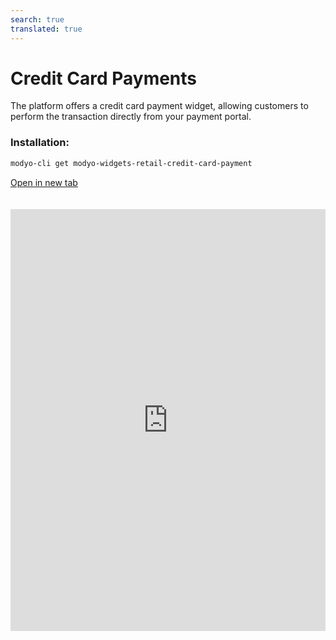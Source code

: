 ```yaml
---
search: true
translated: true
---
```


# Credit Card Payments

The platform offers a credit card payment widget, allowing customers to perform the transaction directly from your payment portal.

### Installation:

```bash
modyo-cli get modyo-widgets-retail-credit-card-payment
```

[Open in new tab](https://widgets.modyo.com/retail/retail-credit-card-payment)

<iframe id="widgetFrame" src="https://widgets.modyo.com/retail/retail-credit-card-payment" width="100%"  frameBorder="0"  style="min-height:675px;overflow:auto;margin-top:20px;"/>

To complete a payment, the default options available to customers are:

| Functionality                       | Description                                                                               |
| :---------------------------------- | :---------------------------------------------------------------------------------------- |
| Selection of payment source account | The customer can select the account from which the payment amount will be drawn.          |
| Credit card to be paid              | The credit card to receive payment from a selected account.                               |
| Minimum payment                     | Shows the minimum payment amount for the card, so that it does not fall into delinquency. |
| Total amount to pay                 | Shows the total amount of debt to be paid.                                                |
| Other amount to be paid             | Allows the client to select a customized amount to pay.                                   |

<script>

  export default {
    mounted() {

      function setIframeHeightCO(id, ht) {
          var ifrm = document.getElementById(id);
          if(ifrm) {
            ifrm.style.height = ht + 4 + "px";
          }
      }
      // iframed document sends its height using postMessage
      function handleDocHeightMsg(e) {
          // check origin
          if ( e.origin === 'https://widgets.modyo.com' ) {
              // parse data
              var data = JSON.parse( e.data );

              console.log('data:', data)
              // check data object
              if ( data['docHeight'] ) {
                  setIframeHeightCO( 'widgetFrame', data['docHeight'] );
              } else {
                  setIframeHeightCO( 'widgetFrame', 700 );
              }
          }
      }

      // assign message handler
      if ( window.addEventListener ) {
          window.addEventListener('message', handleDocHeightMsg, false);
      }
    }
  }

</script>

